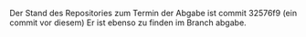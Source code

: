 Der Stand des Repositories zum Termin der Abgabe ist commit 32576f9 (ein commit vor diesem)
Er ist ebenso zu finden im Branch abgabe.
